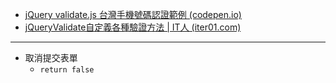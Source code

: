 -   [jQuery validate.js 台灣手機號碼認證範例 (codepen.io)](https://codepen.io/jq153387/pen/xxqqyWL?editors=0010)
-   [jQueryValidate自定義各種驗證方法 | IT人 (iter01.com)](https://iter01.com/332684.html)


---

- 取消提交表單
	- `return false`